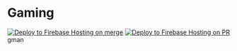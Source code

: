 # Gaming
[![Deploy to Firebase Hosting on merge](https://github.com/noticemeimhere/Gaming/actions/workflows/firebase-hosting-merge.yml/badge.svg?branch=main)](https://github.com/noticemeimhere/Gaming/actions/workflows/firebase-hosting-merge.yml) [![Deploy to Firebase Hosting on PR](https://github.com/noticemeimhere/Gaming/actions/workflows/firebase-hosting-pull-request.yml/badge.svg)](https://github.com/noticemeimhere/Gaming/actions/workflows/firebase-hosting-pull-request.yml)
<br>
gman

